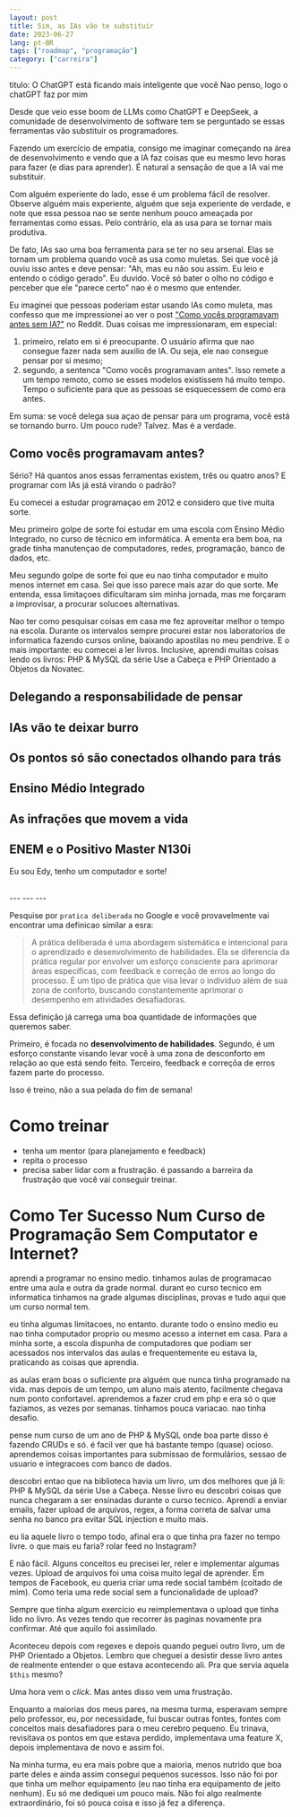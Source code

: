 ```yaml
---
layout: post
title: Sim, as IAs vão te substituir
date: 2023-06-27
lang: pt-BR
tags: ["roadmap", "programação"]
category: ["carreira"]
---
```


titulo: O ChatGPT está ficando mais inteligente que você
        Nao penso, logo o chatGPT faz por mim

Desde que veio esse boom de LLMs como ChatGPT e DeepSeek, a comunidade de desenvolvimento de software tem se perguntado se essas ferramentas vão substituir os programadores.

Fazendo um exercício de empatia, consigo me imaginar começando na área de desenvolvimento e vendo que a IA faz coisas que eu mesmo levo horas para fazer (e dias para aprender). É natural a sensação de que a IA vai me substituir.

Com alguém experiente do lado, esse é um problema fácil de resolver. Observe alguém mais experiente, alguém que seja experiente de verdade, e note que essa pessoa nao se sente nenhum pouco ameaçada por ferramentas como essas. Pelo contrário, ela as usa para se tornar mais produtiva.

De fato, IAs sao uma boa ferramenta para se ter no seu arsenal. Elas se tornam um problema quando você as usa como muletas. Sei que você já ouviu isso antes e deve pensar: "Ah, mas eu não sou assim. Eu leio e entendo o código gerado". Eu duvido. Você só bater o olho no código e perceber que ele "parece certo" nao é o mesmo que entender.

Eu imaginei que pessoas poderiam estar usando IAs como muleta, mas confesso que me impressionei ao ver o post ["Como vocês programavam antes sem IA?"][reddit] no Reddit. Duas coisas me impressionaram, em especial:

1. primeiro, relato em si é preocupante. O usuário afirma que nao consegue fazer nada sem auxilio de IA. Ou seja, ele nao consegue pensar por si mesmo;
2. segundo, a sentenca "Como vocês programavam antes". Isso remete a um tempo remoto, como se esses modelos existissem há muito tempo. Tempo o suficiente para que as pessoas se esquecessem de como era antes.

Em suma: se você delega sua açao de pensar para um programa, você está se tornando burro. Um pouco rude? Talvez. Mas é a verdade.

## Como vocês programavam antes?

Sério? Há quantos anos essas ferramentas existem, três ou quatro anos? E programar com IAs já está virando o padrão?

Eu comecei a estudar programaçao em 2012 e considero que tive muita sorte.

Meu primeiro golpe de sorte foi estudar em uma escola com Ensino Médio Integrado, no curso de técnico em informática. A ementa era bem boa, na grade tinha manutençao de computadores, redes, programação, banco de
dados, etc.

Meu segundo golpe de sorte foi que eu nao tinha computador e muito menos internet em casa. Sei que isso parece mais azar
do que sorte. Me entenda, essa limitaçoes dificultaram sim minha jornada, mas me forçaram a improvisar, a procurar
solucoes alternativas.

Nao ter como pesquisar coisas em casa me fez aproveitar melhor o tempo na escola. Durante os intervalos sempre procurei
estar nos laboratorios de informatica fazendo cursos online, baixando apostilas no meu pendrive. E o mais importante: eu
comecei a ler livros. Inclusive, aprendi muitas coisas lendo os livros: PHP & MySQL da série Use a Cabeça e PHP
Orientado a Objetos da Novatec.

## Delegando a responsabilidade de pensar

## IAs vão te deixar burro

## Os pontos só são conectados olhando para trás

## Ensino Médio Integrado

## As infrações que movem a vida

## ENEM e o Positivo Master N130i

Eu sou Edy, tenho um computador e sorte!

[reddit]: https://www.reddit.com/r/brdev/comments/1ixu14x/como_voc%C3%AAs_programavam_antes_da_ia/

<br />
---
---
---
<br />

Pesquise por `pratica deliberada` no Google e você provavelmente vai encontrar uma definicao similar a esra:

> A prática deliberada é uma abordagem sistemática e intencional para o aprendizado e desenvolvimento de habilidades.
> Ela se diferencia da prática regular por envolver um esforço consciente para aprimorar áreas específicas, com feedback e correção de erros ao longo do processo.
> É um tipo de prática que visa levar o indivíduo além de sua zona de conforto, buscando constantemente aprimorar o desempenho em atividades desafiadoras. 

Essa definição já carrega uma boa quantidade de informações que queremos saber.

Primeiro, é focada no **desenvolvimento de habilidades**. Segundo, é um esforço constante visando levar você à uma zona
de desconforto em relação ao que está sendo feito. Terceiro, feedback e correçõa de erros fazem parte do processo.

Isso é treino, não a sua pelada do fim de semana!

# Como treinar

- tenha um mentor (para planejamento e feedback)
- repita o processo
- precisa saber lidar com a frustração. é passando a barreira da frustração que você vai conseguir treinar.

# Como Ter Sucesso Num Curso de Programação Sem Computator e Internet?

aprendi a programar no ensino medio. tinhamos aulas de programacao entre uma aula e outra da grade normal. durant eo
curso tecnico em informatica tinhamos na grade algumas disciplinas, provas e tudo aqui que um curso normal tem.

eu tinha algumas limitacoes, no entanto. durante todo o ensino medio eu nao tinha computador proprio ou mesmo acesso
a internet em casa. Para a minha sorte, a escola dispunha de computadores que podiam ser acessados nos intervalos das
aulas e frequentemente eu estava la, praticando as coisas que aprendia.

as aulas eram boas o suficiente pra alguém que nunca tinha programado na vida. mas depois de um tempo, um aluno mais
atento, facilmente chegava num ponto confortavel. aprendemos a fazer crud em php e era só o que fazíamos, as vezes por
semanas. tinhamos pouca variacao. nao tinha desafio.

pense num curso de um ano de PHP & MySQL onde boa parte disso é fazendo CRUDs e só. é facil ver que há bastante tempo
(quase) ocioso. aprendemos coisas importantes para submissao de formulários, sessao de usuario e integracoes com banco
de dados.

descobri entao que na biblioteca havia um livro, um dos melhores que já li: PHP & MySQL da série Use a Cabeça. Nesse
livro eu descobri coisas que nunca chegaram a ser ensinadas durante o curso tecnico. Aprendi a enviar emails, fazer
upload de arquivos, regex, a forma correta de salvar uma senha no banco pra evitar SQL injection e muito mais.

eu lia aquele livro o tempo todo, afinal era o que tinha pra fazer no tempo livre. o que mais eu faria? rolar feed no
Instagram?

E não fácil. Alguns conceitos eu precisei ler, reler e implementar algumas vezes. Upload de arquivos foi uma coisa muito
legal de aprender. Em tempos de Facebook, eu queria criar uma rede social também (coitado de mim). Como teria uma rede social sem a funcionalidade de upload?

Sempre que tinha algum exercício eu reimplementava o upload que tinha lido no livro. As vezes tendo que recorrer às
paginas novamente pra confirmar. Até que aquilo foi assimilado.

Aconteceu depois com regexes e depois quando peguei outro livro, um de PHP Orientado a Objetos. Lembro que cheguei
a desistir desse livro antes de realmente entender o que estava acontecendo ali. Pra que servia aquela `$this` mesmo?

Uma hora vem o _click_. Mas antes disso vem uma frustração.

Enquanto a maiorias dos meus pares, na mesma turma, esperavam sempre pelo professor, eu, por necessidade, fui buscar
outras fontes, fontes com conceitos mais desafiadores para o meu cerebro pequeno. Eu trinava, revisitava os pontos em
que estava perdido, implementava uma feature X, depois implementava de novo e assim foi.

Na minha turma, eu era mais pobre que a maioria, menos nutrido que boa parte deles e ainda assim consegui pequenos
sucessos. Isso não foi por que tinha um melhor equipamento (eu nao tinha era equipamento de jeito nenhum). Eu só me
dediquei um pouco mais. Não foi algo realmente extraordinário, foi só pouca coisa e isso já fez a diferença.
